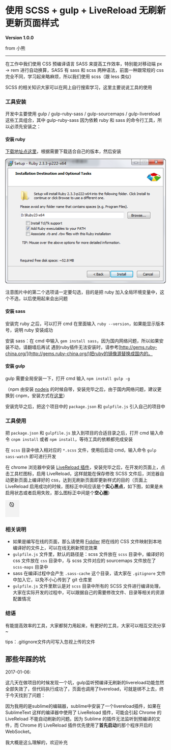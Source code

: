 # 使用 SCSS + gulp + LiveReload 无刷新更新页面样式

**Version 1.0.0**

from 小熊

----

在工作中我们使用 CSS 预编译语言 SASS 来提高工作效率，特别能对移动端 px → rem 进行自动换算，SASS 有 sass 和 scss 两种语法，前面一种跟常规的 css 完全不同，学习起来略麻烦，所以我们使用 scss（跟 less 类似）

SCSS 的相关知识大家可以在网上自行搜索学习，这里主要说说工具的使用

### 工具安装

开发中主要使用 gulp / gulp-ruby-sass / gulp-sourcemaps / gulp-livereload 这些工具组合，其中 gulp-ruby-sass 因为依赖 ruby 和 sass 的命令行工具，所以必须先安装之：

#### 安装 ruby

[下载地址点这里](https://rubyinstaller.org/downloads/)，根据需要下载适合自己的版本，然后安装

![Ruby 安装截图](./2016-12-08_202159.png)

注意图片中的第二个选项请一定要勾选，目的是把 ruby 加入全局环境变量中，这个不选，以后使用起来会出问题

#### 安装 sass

安装完 ruby 之后，可以打开 cmd 在里面输入 `ruby --version`，如果能显示版本号，说明 ruby 安装成功

安装 sass：在 cmd 中输入 `gem install sass`，因为国内网络问题，所以如果安装不动，请翻墙后再试
遇到ruby插件无法安装时，请参考[http://gems.ruby-china.org/](http://gems.ruby-china.org/)把ruby的镜像源替换成国内的。

#### 安装 gulp

gulp 需要全局安装一下，打开 cmd 输入 `npm install gulp -g`

（npm 由安装 [nodejs](https://nodejs.org/zh-cn/download/) 的时候自带，安装完毕之后，由于国内网络问题，建议更换到 cnpm，安装方式在[这里](http://npm.taobao.org/)）

安装完毕之后，把这个项目中的 `package.json` 和 `gulpfile.js` 引入自己的项目中

### 工具使用

把 `package.json` 和 `gulpfile.js` 放入到项目的合适目录之后，打开 cmd 输入命令 `cnpm install` 或者  `npm install`，等待工具的依赖都完成安装

在 `scss` 目录中放入相对应的 `*.scss` 文件，使用后启动 cmd，输入命令 `gulp sass-watch` 即可进行开发

在 chrome 浏览器中安装 [LiveReload 插件](https://chrome.google.com/webstore/detail/livereload/jnihajbhpnppcggbcgedagnkighmdlei)，安装完毕之后，在开发的页面上，点击工具栏图标，启用 LiveReload，这样就能在保存修改 SCSS 文件后，浏览器自动更新页面上编译好的 css，达到无刷新页面即更新样式的目的（页面上 LiveReload 启用成功的时候，图标正中间应该是个**实心黑点**，如下图，如果是未启用状态或者启用失败，那么图标正中间是个**空心圈**）

![LiveReload 使用示意](./live-reload.gif)

### 相关说明

- 如果是编写在线的页面，那么请使用 [Fiddler](http://www.telerik.com/fiddler) 把在线的 CSS 文件映射到本地编译好的文件上，可以在线无刷新预览效果
- `gulpfile.js` 文件里，默认的路径是：scss 文件放在 `scss` 目录中，编译好的 css 文件放在 `css` 目录中，与 scss 文件对应的 sourcemaps 文件放在了 `scss-maps` 目录中
- sass 在编译过程中会产生 `.sass-cache` 这个目录，请大家在 `.gitignore` 文件中加入它，以免不小心传到了 git 仓库里
- `gulpfile.js` 文件里默认是对 `scss` 目录中所有的 SCSS 文件进行编译处理，大家在实际开发的过程中，可以跟据自己的需要修改文件、目录等相关的资源配置情况

### 结语

有能提高效率的工具，大家都努力用起来，有更好的工具，大家可以相互交流分享~


tips：.gitignore文件内可写入忽视上传的文件


## 那些年踩的坑 ##
2017-01-06:

这几天在做项目的时候发现一个坑，gulp监听预编译无刷新的livereload功能忽然全部失效了，但代码执行成功了，页面也调用了livereload，可就是绑不上去，终于今天找到了问题：

因为我用的是sublime的编辑器，sublime中安装了一个livereload插件，如果在 SublimeText 这样的编译器中使用了 LiveReload 插件，可能会引起 Chrome 的 LiveReload 不能自动刷新的问题。因为 Sublime 的插件无法监听到预编译的文件，而 Chrome 的 LiveReload 插件优先使用了**首先启动**的那个程序开启的 WebSocket。

我大概是这么理解的，欢迎补充
